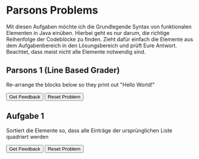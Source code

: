 # Parsons Problems

Mit diesen Aufgaben möchte ich die Grundlegende Syntax von funktionalen Elementen in Java einüben.
Hierbei geht es nur darum, die richtige Reihenfolge der Codeblöcke zu finden.
Zieht dafür einfach die Elemente aus dem Aufgabenbereich in den Lösungsbereich und prüft Eure Antwort.
Beachtet, dass meist nicht alle Elemente notwendig sind.

## Parsons 1 (Line Based Grader)
Re-arrange the blocks below so they print out "Hello World!"

<div id="p1-sortableTrash" class="sortable-code"></div>
<div id="p1-sortable" class="sortable-code"></div>
<div style="clear:both;"></div>
<p>
    <input id="p1-feedbackLink" value="Get Feedback" type="button" />
    <input id="p1-newInstanceLink" value="Reset Problem" type="button" />
</p>
<script type="text/javascript">
(function() {
  var initial = "print(\"Hello\")\n" +
    "print(\" \")\n" +
    "print(\"World\")\n" +
    "print(\"!\")";
  var parsonsPuzzle = new ParsonsWidget({
    "sortableId": "p1-sortable",
    "max_wrong_lines": 10,
    "grader": ParsonsWidget._graders.LineBasedGrader,
    "exec_limit": 2500,
    "can_indent": false,
    "x_indent": 50,
    "lang": "en",
    "trashId": "p1-sortableTrash"
  });
  parsonsPuzzle.init(initial);
  parsonsPuzzle.shuffleLines();
  $("#p1-newInstanceLink").click(function(event){
      event.preventDefault();
      parsonsPuzzle.shuffleLines();
  });
  $("#p1-feedbackLink").click(function(event){
      event.preventDefault();
      parsonsPuzzle.getFeedback();
  });
})();
</script>


##  Aufgabe 1
Sortiert die Elemente so, dass alle Einträge der ursprünglichen Liste quadriert werden

<div id="Aufgabe1Map-sortableTrash" class="sortable-code"></div> 
<div id="Aufgabe1Map-sortable" class="sortable-code"></div> 
<div style="clear:both;"></div> 
<p> 
    <input id="Aufgabe1Map-feedbackLink" value="Get Feedback" type="button" /> 
    <input id="Aufgabe1Map-newInstanceLink" value="Reset Problem" type="button" /> 
</p> 
<script type="text/javascript"> 
(function(){
  var initial = "List<Integer> neueListeMitZahlen = listeMitZahlen\n" +
    ".stream()\n" +
    ".map(z -> z * z)\n" +
    ".toList();\n" +
    ".map(z -> z / 2) #distractor";
  var parsonsPuzzle = new ParsonsWidget({
    "sortableId": "Aufgabe1Map-sortable",
    "max_wrong_lines": 10,
    "grader": ParsonsWidget._graders.LineBasedGrader,
    "exec_limit": 2500,
    "can_indent": false,
    "x_indent": 50,
    "lang": "en",
    "show_feedback": true,
    "trashId": "Aufgabe1:Map-sortableTrash"
  });
  parsonsPuzzle.init(initial);
  parsonsPuzzle.shuffleLines();
  $("#Aufgabe1Map-newInstanceLink").click(function(event){ 
      event.preventDefault(); 
      parsonsPuzzle.shuffleLines(); 
  }); 
  $("#Aufgabe1Map-feedbackLink").click(function(event){ 
      event.preventDefault(); 
      parsonsPuzzle.getFeedback(); 
  }); 
})(); 
</script>

